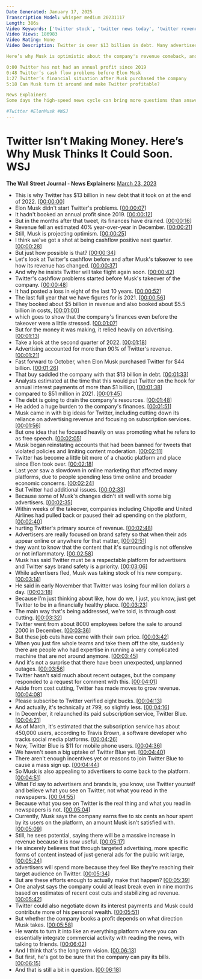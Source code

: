 ```yaml
---
Date Generated: January 17, 2025
Transcription Model: whisper medium 20231117
Length: 386s
Video Keywords: ['twitter stock', 'twitter news today', 'twitter revenue', 'twitter profit', 'elon musk take over twitter', 'elon musk buys twitter', 'twitter financials', 'twitter revenues fall', 'twitter blue subscription', 'twitter blue', 'free speech', 'twitter ad revenue', 'twitter advertisers', 'will twitter go bankrupt', 'will twitter survive', "musk's twitter could finally break even soon", 'wsj', 'chipotle', 'united airlines', 'paid twitter ads', 'twitter layoffs', 'twitter cuts', 'how twitter makes money', 'twitter down', 'bnss']
Video Views: 186983
Video Rating: None
Video Description: Twitter is over $13 billion in debt. Many advertisers like Chipotle and United Airlines have fled. But CEO Elon Musk said the social media company has a shot at hitting profitability and becoming cash-flow positive within a few months.

Here’s why Musk is optimistic about the company's revenue comeback, and how his purchase contributed to Twitter’s cash problem.

0:00 Twitter has not had an annual profit since 2019
0:48 Twitter’s cash flow problems before Elon Musk
1:27 Twitter’s financial situation after Musk purchased the company
5:18 Can Musk turn it around and make Twitter profitable?

News Explainers
Some days the high-speed news cycle can bring more questions than answers. WSJ’s news explainers break down the day's biggest stories into bite-size pieces to help you make sense of the news.

#Twitter #ElonMusk #WSJ
---
```


# Twitter Isn’t Making Money. Here’s Why Musk Thinks It Could Soon.  WSJ
**The Wall Street Journal - News Explainers:** [March 23, 2023](https://www.youtube.com/watch?v=yr4ztNAEP6Y)
*  This is why Twitter has $13 billion in new debt that it took on at the end of 2022. [[00:00:00](https://www.youtube.com/watch?v=yr4ztNAEP6Y&t=0.0s)]
*  Elon Musk didn't start Twitter's problems. [[00:00:07](https://www.youtube.com/watch?v=yr4ztNAEP6Y&t=7.76s)]
*  It hadn't booked an annual profit since 2019. [[00:00:12](https://www.youtube.com/watch?v=yr4ztNAEP6Y&t=12.48s)]
*  But in the months after that tweet, its finances have drained. [[00:00:16](https://www.youtube.com/watch?v=yr4ztNAEP6Y&t=16.76s)]
*  Revenue fell an estimated 40% year-over-year in December. [[00:00:21](https://www.youtube.com/watch?v=yr4ztNAEP6Y&t=21.0s)]
*  Still, Musk is projecting optimism. [[00:00:25](https://www.youtube.com/watch?v=yr4ztNAEP6Y&t=25.28s)]
*  I think we've got a shot at being cashflow positive next quarter. [[00:00:28](https://www.youtube.com/watch?v=yr4ztNAEP6Y&t=28.04s)]
*  But just how possible is that? [[00:00:34](https://www.youtube.com/watch?v=yr4ztNAEP6Y&t=34.12s)]
*  Let's look at Twitter's cashflow before and after Musk's takeover to see how its revenue has changed. [[00:00:37](https://www.youtube.com/watch?v=yr4ztNAEP6Y&t=37.08s)]
*  And why he insists Twitter will take flight again soon. [[00:00:42](https://www.youtube.com/watch?v=yr4ztNAEP6Y&t=42.96s)]
*  Twitter's cashflow problems started before Musk's takeover of the company. [[00:00:48](https://www.youtube.com/watch?v=yr4ztNAEP6Y&t=48.64s)]
*  It had posted a loss in eight of the last 10 years. [[00:00:52](https://www.youtube.com/watch?v=yr4ztNAEP6Y&t=52.8s)]
*  The last full year that we have figures for is 2021. [[00:00:56](https://www.youtube.com/watch?v=yr4ztNAEP6Y&t=56.52s)]
*  They booked about $5 billion in revenue and also booked about $5.5 billion in costs, [[00:01:00](https://www.youtube.com/watch?v=yr4ztNAEP6Y&t=60.88s)]
*  which goes to show that the company's finances even before the takeover were a little stressed. [[00:01:07](https://www.youtube.com/watch?v=yr4ztNAEP6Y&t=67.08s)]
*  But for the money it was making, it relied heavily on advertising. [[00:01:13](https://www.youtube.com/watch?v=yr4ztNAEP6Y&t=73.32000000000001s)]
*  Take a look at the second quarter of 2022. [[00:01:18](https://www.youtube.com/watch?v=yr4ztNAEP6Y&t=78.08s)]
*  Advertising accounted for more than 90% of Twitter's revenue. [[00:01:21](https://www.youtube.com/watch?v=yr4ztNAEP6Y&t=81.16s)]
*  Fast forward to October, when Elon Musk purchased Twitter for $44 billion. [[00:01:26](https://www.youtube.com/watch?v=yr4ztNAEP6Y&t=86.04s)]
*  That buy saddled the company with that $13 billion in debt. [[00:01:33](https://www.youtube.com/watch?v=yr4ztNAEP6Y&t=93.80000000000001s)]
*  Analysts estimated at the time that this would put Twitter on the hook for annual interest payments of more than $1 billion, [[00:01:38](https://www.youtube.com/watch?v=yr4ztNAEP6Y&t=98.32000000000001s)]
*  compared to $51 million in 2021. [[00:01:45](https://www.youtube.com/watch?v=yr4ztNAEP6Y&t=105.04s)]
*  The debt is going to drain the company's resources. [[00:01:48](https://www.youtube.com/watch?v=yr4ztNAEP6Y&t=108.16000000000001s)]
*  He added a huge burden to the company's finances. [[00:01:51](https://www.youtube.com/watch?v=yr4ztNAEP6Y&t=111.6s)]
*  Musk came in with big ideas for Twitter, including cutting down its reliance on advertising revenue and focusing on subscription services. [[00:01:56](https://www.youtube.com/watch?v=yr4ztNAEP6Y&t=116.55999999999999s)]
*  But one idea that he focused heavily on was promoting what he refers to as free speech. [[00:02:05](https://www.youtube.com/watch?v=yr4ztNAEP6Y&t=125.03999999999999s)]
*  Musk began reinstating accounts that had been banned for tweets that violated policies and limiting content moderation. [[00:02:11](https://www.youtube.com/watch?v=yr4ztNAEP6Y&t=131.51999999999998s)]
*  Twitter has become a little bit more of a chaotic platform and place since Elon took over. [[00:02:18](https://www.youtube.com/watch?v=yr4ztNAEP6Y&t=138.56s)]
*  Last year saw a slowdown in online marketing that affected many platforms, due to people spending less time online and broader economic concerns. [[00:02:24](https://www.youtube.com/watch?v=yr4ztNAEP6Y&t=144.16s)]
*  But Twitter had additional issues. [[00:02:33](https://www.youtube.com/watch?v=yr4ztNAEP6Y&t=153.20000000000002s)]
*  Because some of Musk's changes didn't sit well with some big advertisers. [[00:02:35](https://www.youtube.com/watch?v=yr4ztNAEP6Y&t=155.56s)]
*  Within weeks of the takeover, companies including Chipotle and United Airlines had pulled back or paused their ad spending on the platform, [[00:02:40](https://www.youtube.com/watch?v=yr4ztNAEP6Y&t=160.51999999999998s)]
*  hurting Twitter's primary source of revenue. [[00:02:48](https://www.youtube.com/watch?v=yr4ztNAEP6Y&t=168.79999999999998s)]
*  Advertisers are really focused on brand safety so that when their ads appear online or anywhere for that matter, [[00:02:51](https://www.youtube.com/watch?v=yr4ztNAEP6Y&t=171.48s)]
*  they want to know that the content that it's surrounding is not offensive or not inflammatory. [[00:02:58](https://www.youtube.com/watch?v=yr4ztNAEP6Y&t=178.72s)]
*  Musk has said Twitter must be a respectable platform for advertisers and Twitter says brand safety is a priority. [[00:03:06](https://www.youtube.com/watch?v=yr4ztNAEP6Y&t=186.56s)]
*  While advertisers fled, Musk was taking stock of his new company. [[00:03:14](https://www.youtube.com/watch?v=yr4ztNAEP6Y&t=194.08s)]
*  He said in early November that Twitter was losing four million dollars a day. [[00:03:18](https://www.youtube.com/watch?v=yr4ztNAEP6Y&t=198.4s)]
*  Because I'm just thinking about like, how do we, I just, you know, just get Twitter to be in a financially healthy place. [[00:03:23](https://www.youtube.com/watch?v=yr4ztNAEP6Y&t=203.0s)]
*  The main way that's being addressed, we're told, is through cost cutting. [[00:03:32](https://www.youtube.com/watch?v=yr4ztNAEP6Y&t=212.32s)]
*  Twitter went from about 8000 employees before the sale to around 2000 in December. [[00:03:36](https://www.youtube.com/watch?v=yr4ztNAEP6Y&t=216.84s)]
*  But these job cuts have come with their own price. [[00:03:42](https://www.youtube.com/watch?v=yr4ztNAEP6Y&t=222.92000000000002s)]
*  When you just fire whole teams and take them off the site, suddenly there are people who had expertise in running a very complicated machine that are not around anymore. [[00:03:45](https://www.youtube.com/watch?v=yr4ztNAEP6Y&t=225.64s)]
*  And it's not a surprise that there have been unexpected, unplanned outages. [[00:03:56](https://www.youtube.com/watch?v=yr4ztNAEP6Y&t=236.52s)]
*  Twitter hasn't said much about recent outages, but the company responded to a request for comment with this. [[00:04:01](https://www.youtube.com/watch?v=yr4ztNAEP6Y&t=241.56s)]
*  Aside from cost cutting, Twitter has made moves to grow revenue. [[00:04:08](https://www.youtube.com/watch?v=yr4ztNAEP6Y&t=248.96s)]
*  Please subscribe to Twitter verified eight bucks. [[00:04:13](https://www.youtube.com/watch?v=yr4ztNAEP6Y&t=253.0s)]
*  And actually, it's technically at 799, so slightly less. [[00:04:16](https://www.youtube.com/watch?v=yr4ztNAEP6Y&t=256.68s)]
*  In December, it relaunched its paid subscription service, Twitter Blue. [[00:04:21](https://www.youtube.com/watch?v=yr4ztNAEP6Y&t=261.56s)]
*  As of March, it's estimated that the subscription service has about 450,000 users, according to Travis Brown, a software developer who tracks social media platforms. [[00:04:26](https://www.youtube.com/watch?v=yr4ztNAEP6Y&t=266.2s)]
*  Now, Twitter Blue is $11 for mobile phone users. [[00:04:36](https://www.youtube.com/watch?v=yr4ztNAEP6Y&t=276.64s)]
*  We haven't seen a big uptake of Twitter Blue yet. [[00:04:40](https://www.youtube.com/watch?v=yr4ztNAEP6Y&t=280.59999999999997s)]
*  There aren't enough incentives yet or reasons to join Twitter Blue to cause a mass sign up. [[00:04:44](https://www.youtube.com/watch?v=yr4ztNAEP6Y&t=284.36s)]
*  So Musk is also appealing to advertisers to come back to the platform. [[00:04:51](https://www.youtube.com/watch?v=yr4ztNAEP6Y&t=291.64s)]
*  What I'd say to advertisers and brands is, you know, use Twitter yourself and believe what you see on Twitter, not what you read in the newspapers. [[00:04:55](https://www.youtube.com/watch?v=yr4ztNAEP6Y&t=295.92s)]
*  Because what you see on Twitter is the real thing and what you read in newspapers is not. [[00:05:04](https://www.youtube.com/watch?v=yr4ztNAEP6Y&t=304.88s)]
*  Currently, Musk says the company earns five to six cents an hour spent by its users on the platform, an amount Musk isn't satisfied with. [[00:05:09](https://www.youtube.com/watch?v=yr4ztNAEP6Y&t=309.0s)]
*  Still, he sees potential, saying there will be a massive increase in revenue because it is now useful. [[00:05:17](https://www.youtube.com/watch?v=yr4ztNAEP6Y&t=317.92s)]
*  He sincerely believes that through targeted advertising, more specific forms of content instead of just general ads for the public writ large, [[00:05:24](https://www.youtube.com/watch?v=yr4ztNAEP6Y&t=324.8s)]
*  advertisers will spend more because they feel like they're reaching their target audience on Twitter. [[00:05:34](https://www.youtube.com/watch?v=yr4ztNAEP6Y&t=334.8s)]
*  But are these efforts enough to actually make that happen? [[00:05:39](https://www.youtube.com/watch?v=yr4ztNAEP6Y&t=339.0s)]
*  One analyst says the company could at least break even in nine months based on estimates of recent cost cuts and stabilizing ad revenue. [[00:05:42](https://www.youtube.com/watch?v=yr4ztNAEP6Y&t=342.84s)]
*  Twitter could also negotiate down its interest payments and Musk could contribute more of his personal wealth. [[00:05:51](https://www.youtube.com/watch?v=yr4ztNAEP6Y&t=351.92s)]
*  But whether the company books a profit depends on what direction Musk takes. [[00:05:58](https://www.youtube.com/watch?v=yr4ztNAEP6Y&t=358.15999999999997s)]
*  He wants to turn it into like an everything platform where you can essentially integrate commercial activity with reading the news, with talking to friends. [[00:06:02](https://www.youtube.com/watch?v=yr4ztNAEP6Y&t=362.8s)]
*  And I think that's the long term vision. [[00:06:13](https://www.youtube.com/watch?v=yr4ztNAEP6Y&t=373.0s)]
*  But first, he's got to be sure that the company can pay its bills. [[00:06:15](https://www.youtube.com/watch?v=yr4ztNAEP6Y&t=375.08s)]
*  And that is still a bit in question. [[00:06:18](https://www.youtube.com/watch?v=yr4ztNAEP6Y&t=378.24s)]
